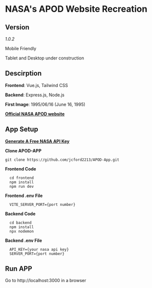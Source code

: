 # **NASA's APOD Website Recreation**


## **Version**
  *1.0.2*

  Mobile Friendly 

  Tablet and Desktop under construction

## **Descirption**
  **Frontend**: Vue.js, Tailwind CSS

  **Backend**:  Express.js, Node.js

  **First Image**: 1995/06/16 (June 16, 1995)

  **[Official NASA APOD website](https://apod.nasa.gov/apod/astropix.html)**
  
## **App Setup**
  **[Generate A Free NASA API Key](https://api.nasa.gov)**

  **Clone APOD-APP**
  ```
  git clone https://github.com/jcford2213/APOD-App.git
  ```

  **Frontend Code**
  ```
    cd frontend
    npm install
    npm run dev
  ```

  **Frontend .env File**
  ``` env
    VITE_SERVER_PORT={port number}
  ```

  **Backend Code**
  ```
    cd backend
    npm install
    npx nodemon
  ```

  **Backend .env File**
  ``` env
    API_KEY={your nasa api key}
    SERVER_PORT={port number}
  ```

 ## **Run APP**
  Go to http://localhost:3000 in a browser

    
